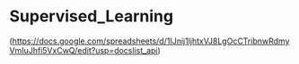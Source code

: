 # Supervised_Learning

(https://docs.google.com/spreadsheets/d/1IJnij1ljhtxVJ8LgOcCTribnwRdmyVmIuJhfi5VxCwQ/edit?usp=docslist_api)

